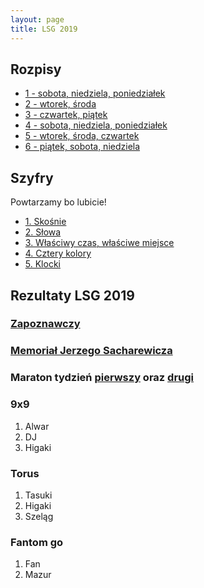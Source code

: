 ```yaml
---
layout: page
title: LSG 2019
---
```


## Rozpisy

- [1 - sobota, niedziela, poniedziałek](/public/2019/1.pdf)
- [2 - wtorek, środa](/public/2019/2.pdf)
- [3 - czwartek, piątek](/public/2019/3.pdf)
- [4 - sobota, niedziela, poniedziałek](/public/2019/4.pdf)
- [5 - wtorek, środa, czwartek](/public/2019/5.pdf)
- [6 - piątek, sobota, niedziela](/public/2019/6.pdf)

## Szyfry

Powtarzamy bo lubicie!

- [1. Skośnie](/public/2019/szyfry-1.pdf)
- [2. Słowa](/public/2019/szyfry-2.pdf)
- [3. Właściwy czas, właściwe miejsce](/public/2019/szyfry-3.pdf)
- [4. Cztery kolory](/public/2019/szyfry-4.pdf)
- [5. Klocki](/public/2019/szyfry-5.pdf)


## Rezultaty LSG 2019

### [Zapoznawczy](https://www.europeangodatabase.eu/EGD/Tournament_Card.php?&key=T190812A)

### [Memoriał Jerzego Sacharewicza](https://www.europeangodatabase.eu/EGD/Tournament_Card.php?&key=T190817F)

### Maraton tydzień [pierwszy](https://www.europeangodatabase.eu/EGD/Tournament_Card.php?&key=T190813A) oraz [drugi](https://www.europeangodatabase.eu/EGD/Tournament_Card.php?&key=T190819A)

### 9x9

1. Alwar
2. DJ
3. Higaki

### Torus

1. Tasuki
2. Higaki
3. Szeląg

### Fantom go

1. Fan
2. Mazur
